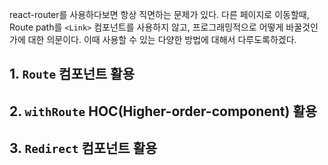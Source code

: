react-router를 사용하다보면 항상 직면하는 문제가 있다. 다른 페이지로 이동할때, Route path를 `<Link>` 컴포넌트를 사용하지 않고, 프로그래밍적으로 어떻게 바꿀것인가에 대한 의문이다. 이때 사용할 수 있는 다양한 방법에 대해서 다루도록하겠다.

## 1. `Route` 컴포넌트 활용
## 2. `withRoute` HOC(Higher-order-component) 활용
## 3. `Redirect` 컴포넌트 활용